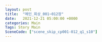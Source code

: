 ```yaml
---
layout: post
title:  "메인_회상_001~012장"
date:   2021-12-21 05:00:00 +0000
categories: Main
Tags: Story Main
SceneCode: ["scene_skip_cp001-012_q1_s10"]
---
```

